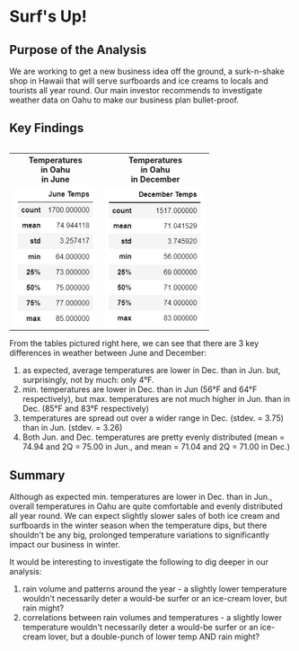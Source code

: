 # Surf's Up!

## Purpose of the Analysis
We are working to get a new business idea off the ground, a surk-n-shake shop in Hawaii that will serve surfboards and ice creams to locals and tourists all year round. Our main investor recommends to investigate weather data on Oahu to make our business plan bullet-proof.

## Key Findings

<table align="right">
  <tr height=50px>
    <th>Temperatures<br>in Oahu<br>in June</th>
    <th>Temperatures<br>in Oahu<br>in December</th>
  </tr>
  <tr>
    <td> <img src="Temps_Jun.png" width = 150px>
    <td> <img src="Temps_Dec.png" width = 178px>
  </tr>
</table>

From the tables pictured right here, we can see that there are 3 key differences in weather between June and December:
1. as expected, average temperatures are lower in Dec. than in Jun. but, surprisingly, not by much: only 4°F.
2. min. temperatures are lower in Dec. than in Jun (56°F and 64°F respectively), but max. temperatures are not much higher in Jun. than in Dec. (85°F and 83°F respectively)
3. temperatures are spread out over a wider range in Dec. (stdev. = 3.75) than in Jun. (stdev. = 3.26)
4. Both Jun. and Dec. temperatures are pretty evenly distributed (mean = 74.94 and 2Q = 75.00 in Jun., and mean = 71.04 and 2Q = 71.00 in Dec.)

## Summary

Although as expected min. temperatures are lower in Dec. than in Jun., overall temperatures in Oahu are quite comfortable and evenly distributed all year round. We can expect slightly slower sales of both ice cream and surfboards in the winter season when the temperature dips, but there shouldn't be any big, prolonged temperature variations to significantly impact our business in winter.

It would be interesting to investigate the following to dig deeper in our analysis:
1. rain volume and patterns around the year - a slightly lower temperature wouldn't necessarily deter a would-be surfer or an ice-cream lover, but rain might?
2. correlations between rain volumes and temperatures - a slightly lower temperature wouldn't necessarily deter a would-be surfer or an ice-cream lover, but a double-punch of lower temp AND rain might?
